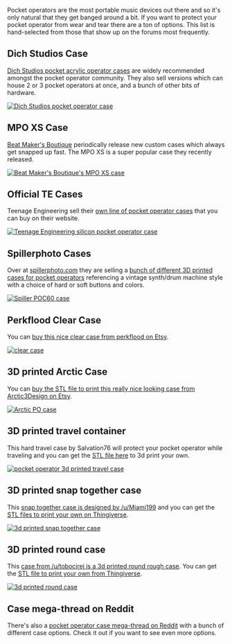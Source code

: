 Pocket operators are the most portable music devices out there and so it's only natural that they get banged around a bit. If you want to protect your pocket operator from wear and tear there are a ton of options. This list is hand-selected from those that show up on the forums most frequently.

## Dich Studios Case

[Dich Studios pocket acrylic operator cases](https://dichstudios.com/collections/po-gear) are widely recommended amongst the pocket operator community. They also sell versions which can house 2 or 3 pocket operators at once, and a bunch of other bits of hardware.

[![Dich Studios pocket operator case](img/content/dich.jpg)](https://dichstudios.com/collections/po-gear)

## MPO XS Case

[Beat Maker's Boutique](https://www.beatmakersboutique.com/collections/specialty-items) periodically release new custom cases which always get snapped up fast. The MPO XS is a super popular case they recently released.

[![Beat Maker's Boutique's MPO XS case](img/content/dich-studios-MPO-XS-pocket-operator-case.jpg)](https://www.beatmakersboutique.com/collections/specialty-items)

## Official TE Cases

Teenage Engineering sell their [own line of pocket operator cases](https://teenage.engineering/store/ca-x/) that you can buy on their website.

[![Teenage Engineering silicon pocket operator case](img/content/teenage-engineering-pocket-operator-silicon-case.png)](https://teenage.engineering/store/ca-x/)

## Spillerphoto Cases

Over at [spillerphoto.com](https://spillerphoto.com/) they are selling a [bunch of different 3D printed cases for pocket operators](https://spillerphoto.com/product-category/te_pocket_operators/) referencing a vintage synth/drum machine style with a choice of hard or soft buttons and colors.

[![Spiller POC60 case](img/content/spiller-case.jpg)](https://spillerphoto.com/product-category/te_pocket_operators/)

## Perkflood Clear Case

You can [buy this nice clear case from perkflood on Etsy](https://www.etsy.com/listing/838306062/pocket-operator-case-clear).

[![clear case](img/content/pocket-operator-clear-case.jpg)](https://www.etsy.com/listing/838306062/pocket-operator-case-clear)

## 3D printed Arctic Case

You can [buy the STL file to print this really nice looking case from Arctic3Design on Etsy](https://www.etsy.com/listing/809218210/arctic-pocket-operator-case-digital-file).

[![Arctic PO case](img/content/arctic-pocket-operator-case.jpg)](https://www.etsy.com/listing/809218210/arctic-pocket-operator-case-digital-file)

## 3D printed travel container

This hard travel case by Salvation76 will protect your pocket operator while traveling and you can get the [STL file here](https://www.thingiverse.com/thing:1595179) to 3d print your own.

[![pocket operator 3d printed travel case](img/content/pocket-operator-travel-case.png)](https://www.thingiverse.com/thing:1595179)

## 3D printed snap together case

This [snap together case is designed by /u/Miami199](https://www.reddit.com/r/pocketoperators/comments/gsak7l/snap_together_3d_printable_case_link_to_files_in/) and you can get the [STL files to print your own on Thingiverse](https://www.thingiverse.com/thing:4405034).

[![3d printed snap together case](img/content/pocket-operator-3d-printed-snap-together-case.jpg)](https://www.thingiverse.com/thing:4405034)

## 3D printed round case

This [case from /u/tobocirej is a 3d printed round rough case](https://www.reddit.com/r/pocketoperators/comments/gwqyfx/3d_printed_case/). You can get the [STL file to print your own from Thingiverse](https://www.thingiverse.com/thing:1375818).

[![3d printed round case](img/content/3d-printed-rough-case.jpg)](https://www.thingiverse.com/thing:1375818)

## Case mega-thread on Reddit

There's also a [pocket operator case mega-thread on Reddit](https://www.reddit.com/r/pocketoperators/comments/6l3utu/always_use_protection_case_megathread/) with a bunch of different case options. Check it out if you want to see even more options.
 
